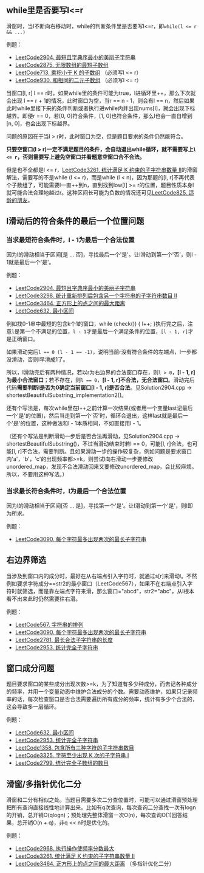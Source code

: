 ## while里是否要写l<=r

滑窗时，当l不断向右移动时，while的判断条件里是否要写l<=r，即`while(l <= r && ...)`

例题：
* [LeetCode2904. 最短且字典序最小的美丽子字符串](https://leetcode.cn/problems/shortest-and-lexicographically-smallest-beautiful-string/)
* [LeetCode2875. 无限数组的最短子数组](https://leetcode.cn/problems/minimum-size-subarray-in-infinite-array/)
* [LeetCode713. 乘积小于 K 的子数组](https://leetcode.cn/problems/subarray-product-less-than-k/) （必须写l <= r）
* [LeetCode930. 和相同的二元子数组](https://leetcode.cn/problems/binary-subarrays-with-sum/) （必须写l <= r）

当窗口[l, r] l == r时，如果while里的条件可能为true，l进循环里++，那么下次就会出现 l == r + 1的情况，此时窗口为空，当r == n - 1，则会有l == n，然后如果此时while里接下来的条件判断或者执行进while内并出现nums[l]，就会出现下标越界。即便r == 0，若[0, 0]符合条件，[1, 0]也符合条件，那么l也会一直自增到[n, 0]，也会出现下标越界。

问题的原因在于当l > r时，此时窗口为空，但是题目要求的条件仍然能符合。

**只要空窗口(l > r)一定不满足题目的条件，会自动退出while循环，就不需要写上`l <= r`，否则需要写上避免空窗口并看题意空窗口合不合法。**

但是也不全都是l <= r，[LeetCode3261. 统计满足 K 约束的子字符串数量 II](https://leetcode.cn/problems/count-substrings-that-satisfy-k-constraint-ii/)的滑窗解法，需要写的不是while (l <= r)，而是while (l < n)，因为那题的[l, r]不再代表个子数组了，可能需要l一直++到n，直到找到low[l] >= r的位置，题目性质本身l就可能合法合理地越过r。这种区间长可能为负数的情况还可见[LeetCode825. 适龄的朋友](https://leetcode.cn/problems/friends-of-appropriate-ages/)。

## l滑动后的符合条件的最后一个位置问题

### 当求最短符合条件时，l - 1为最后一个合法位置
因为l的滑动相当于区间[是 ... 否]，寻找最后一个'是'。让l滑动到第一个'否'，则l - 1就是最后一个'是'。

例题：
* [LeetCode2904. 最短且字典序最小的美丽子字符串](https://leetcode.cn/problems/shortest-and-lexicographically-smallest-beautiful-string/)
* [LeetCode3298. 统计重新排列后包含另一个字符串的子字符串数目 II](https://leetcode.cn/problems/count-substrings-that-can-be-rearranged-to-contain-a-string-ii/)
* [LeetCode3464. 正方形上的点之间的最大距离](https://leetcode.cn/problems/maximize-the-distance-between-points-on-a-square/)
* [LeetCode632. 最小区间](https://leetcode.cn/problems/smallest-range-covering-elements-from-k-lists/)

例如找0-1串中最短的包含k个1的窗口，while (check()) { l++; }执行完之后，注意`l`是第一个不满足的位置，`l - 1`才是最后一个满足条件的位置，`[l - 1, r]`才是正确窗口。

如果滑动完后`l == 0 (l - 1 == -1)`，说明当前r没有符合条件的左端点，l一步都没滑动，否则l早滑成1了。

所以，l滑动完后有两种情况，若以r为右边界的合法窗口存在，则`l > 0`，**[l - 1, r]为最小合法窗口**；若不存在，则`l == 0`，**[l - 1, r]不合法，无合法窗口**。滑动完后代码**需要判断l是否为0确定当前窗口[l - 1, r]是否合法**。见Solution2904.cpp -> shortestBeautifulSubstring_implementation2()。

还有个写法是，每次while里在l++之前计算一次结果(或者用一个变量last记最后一个'是'的位置)，然后当走到第一个'否'时，循环会退出，这样last就是最后一个'是'的位置，这种做法和l - 1本质相同，不如直接用l - 1。

（还有个写法是判断滑动一步后是否合法再滑动，见Solution2904.cpp -> shortestBeautifulSubstring()，不过当滑动结束时若l == 0，可能[l, r]合法，也可能[l, r]不合法，需要判断。且如果滑动一步的操作较复杂，例如问题是要求窗口内'a'，'b'，'c'的出现频率都>=k，则尝试l向右滑动一步要修改unordered_map，发现不合法滑动回来又要修改unordered_map，会比较麻烦。所以，不要用这种写法。）


### 当求最长符合条件时，l为最后一个合法位置
因为l的滑动相当于区间[否 ... 是]，寻找第一个'是'。让l滑动到第一个'是'，则l即为所求。

例题：
* [LeetCode3090. 每个字符最多出现两次的最长子字符串](https://leetcode.cn/problems/maximum-length-substring-with-two-occurrences/)

## 右边界筛选

当涉及到窗口内的成分时，最好在从右端点引入字符时，就通过s[r]来滑动l。不然例如要求字符成分==str2的最小窗口（LeetCode567），如果不在右端点引入字符时就筛选，而是靠左端点字符来滑，那么窗口="abcd"，str2="abc"，从l根本看不出来此时仍然需要往右滑。

例题：
* [LeetCode567. 字符串的排列](https://leetcode.cn/problems/permutation-in-string/)
* [LeetCode3090. 每个字符最多出现两次的最长子字符串](https://leetcode.cn/problems/maximum-length-substring-with-two-occurrences/)
* [LeetCode2781. 最长合法子字符串的长度](https://leetcode.cn/problems/length-of-the-longest-valid-substring/)
* [LeetCode2953. 统计完全子字符串](https://leetcode.cn/problems/count-complete-substrings/)

## 窗口成分问题
题目要求窗口的某些成分出现次数>=k，为了知道有多少种成分，而去记各种成分的频率，并用一个变量动态中维护合法成分的个数。需要动态维护，如果只记录频率的话，每次检查窗口是否合法需要遍历所有成分的频率，统计有多少个合法的，这会导致多一层循环。

例题：
* [LeetCode632. 最小区间](https://leetcode.cn/problems/smallest-range-covering-elements-from-k-lists/)
* [LeetCode2953. 统计完全子字符串](https://leetcode.cn/problems/count-complete-substrings/)
* [LeetCode1358. 包含所有三种字符的子字符串数目](https://leetcode.cn/problems/number-of-substrings-containing-all-three-characters/)
* [LeetCode3325. 字符至少出现 K 次的子字符串 I](https://leetcode.cn/problems/count-substrings-with-k-frequency-characters-i/)
* [LeetCode2799. 统计完全子数组的数目](https://leetcode.cn/problems/count-complete-subarrays-in-an-array/)

## 滑窗/多指针优化二分
滑窗和二分有相似之处。当题目需要多次二分查位置时，可能可以通过滑窗预处理把所有查询直接线性地计算出来。比如有q次查询，每次查询二分查找一次有logn的开销，总开销O(qlogn)；预处理先整体滑窗一次O(n)，每次查询O(1)回答结果，总开销O(n + q)，非q << n时是优化的。

例题：
* [LeetCode2968. 执行操作使频率分数最大](https://leetcode.cn/problems/apply-operations-to-maximize-frequency-score/)
* [LeetCode3261. 统计满足 K 约束的子字符串数量 II](https://leetcode.cn/problems/count-substrings-that-satisfy-k-constraint-ii/)
* [LeetCode3464. 正方形上的点之间的最大距离](https://leetcode.cn/problems/maximize-the-distance-between-points-on-a-square/) （多指针优化二分）